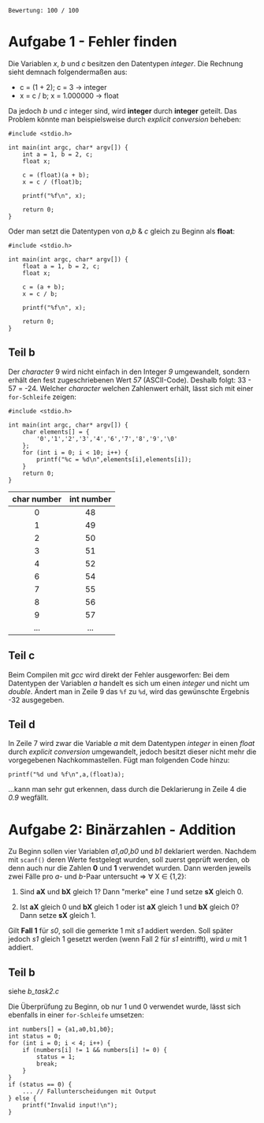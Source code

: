     Bewertung: 100 / 100

# Aufgabe 1 - Fehler finden

Die Variablen *x*, *b* und *c* besitzen den Datentypen _integer_. Die Rechnung sieht demnach folgendermaßen aus: 

- c = (1 + 2); c = 3 -> integer
- x = c / b; x = 1.000000 -> float

Da jedoch *b* und *c* integer sind, wird **integer** durch **integer** geteilt. Das Problem könnte man beispielsweise durch *explicit conversion* beheben:

    #include <stdio.h>

    int main(int argc, char* argv[]) {
        int a = 1, b = 2, c;
        float x;

        c = (float)(a + b);
        x = c / (float)b;

        printf("%f\n", x);

        return 0;
    }

Oder man setzt die Datentypen von *a*,*b* & *c* gleich zu Beginn als **float**:

    #include <stdio.h>

    int main(int argc, char* argv[]) {
        float a = 1, b = 2, c;
        float x;

        c = (a + b);
        x = c / b;
        
        printf("%f\n", x);

        return 0;
    }



## Teil b

Der *character* 9 wird nicht einfach in den Integer *9* umgewandelt, sondern erhält den fest zugeschriebenen Wert *57* (ASCII-Code). Deshalb folgt: 33 - 57 = -24.
Welcher *character* welchen Zahlenwert erhält, lässt sich mit einer `for-Schleife` zeigen:

    #include <stdio.h>

    int main(int argc, char* argv[]) {
        char elements[] = {
            '0','1','2','3','4','6','7','8','9','\0'
        };
        for (int i = 0; i < 10; i++) {
            printf("%c = %d\n",elements[i],elements[i]);
        }
        return 0;
    }


| char number | int number |
|:-----------:|:----------:|
| 0           | 48         |
| 1           | 49         |
| 2           | 50         |
| 3           | 51         |
| 4           | 52         |
| 6           | 54         |
| 7           | 55         |
| 8           | 56         |
| 9           | 57         |
| ...         | ...        |


## Teil c

Beim Compilen mit *gcc* wird direkt der Fehler ausgeworfen: Bei dem Datentypen der Variablen *a* handelt es sich um einen *integer* und nicht um *double*. Ändert man in Zeile 9 das `%f` zu `%d`, wird das gewünschte Ergebnis -32 ausgegeben.


## Teil d

In Zeile 7 wird zwar die Variable *a* mit dem Datentypen *integer* in einen *float* durch *explicit conversion* umgewandelt, jedoch besitzt dieser nicht mehr die vorgegebenen Nachkommastellen. Fügt man folgenden Code hinzu: 

    printf("%d und %f\n",a,(float)a);

...kann man sehr gut erkennen, dass durch die Deklarierung in Zeile 4 die *0.9* wegfällt.




# Aufgabe 2: Binärzahlen - Addition

Zu Beginn sollen vier Variablen *a1*,*a0*,*b0* und *b1* deklariert werden. Nachdem mit `scanf()` deren Werte festgelegt wurden, soll zuerst geprüft werden, ob denn auch nur die Zahlen **0** und **1** verwendet wurden.
Dann werden jeweils zwei Fälle pro *a*- und *b*-Paar untersucht &rArr; &forall; X &isin; {1,2}:

1. Sind **aX** und **bX** gleich 1? Dann "merke" eine *1* und setze **sX** gleich 0.

2. Ist **aX** gleich 0 und **bX** gleich 1 oder ist **aX** gleich 1 und **bX** gleich 0? Dann setze **sX** gleich 1.


Gilt **Fall 1** für *s0*, soll die gemerkte 1 mit *s1* addiert werden. Soll später jedoch *s1* gleich 1 gesetzt werden (wenn Fall 2 für *s1* eintrifft), wird *u* mit 1 addiert.




## Teil b
siehe *b_task2.c*


Die Überprüfung zu Beginn, ob nur 1 und 0 verwendet wurde, lässt sich ebenfalls in einer `for-Schleife` umsetzen:

    int numbers[] = {a1,a0,b1,b0};
    int status = 0;
    for (int i = 0; i < 4; i++) {
        if (numbers[i] != 1 && numbers[i] != 0) {
            status = 1;
            break;
        }
    }
    if (status == 0) {
        ... // Fallunterscheidungen mit Output
    } else {
        printf("Invalid input!\n");
    }